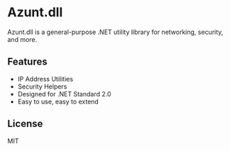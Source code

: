# Azunt.dll

Azunt.dll is a general-purpose .NET utility library for networking, security, and more.

## Features

- IP Address Utilities
- Security Helpers
- Designed for .NET Standard 2.0
- Easy to use, easy to extend

## License

MIT